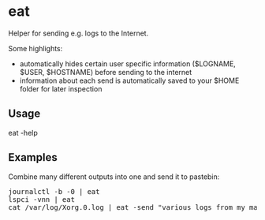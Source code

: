 # eat
Helper for sending e.g. logs to the Internet.

Some highlights:
- automatically hides certain user specific information ($LOGNAME, $USER, $HOSTNAME) before sending to the internet
- information about each send is automatically saved to your $HOME folder for later inspection

## Usage
eat -help
## Examples
Combine many different outputs into one and send it to pastebin:
<pre>
journalctl -b -0 | eat
lspci -vnn | eat
cat /var/log/Xorg.0.log | eat -send "various logs from my machine"
</pre>
